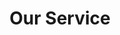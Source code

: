---
title: "Our Service"
# watermark text
watermark: "Service"
# page header background image
page_header_image: "images/background/about.jpg"
# meta description
description : "Manage your MSP clients or Enterprise Azure tenants in a single application."

layout : "service"
draft : false

############################### service ##############################
service:
  enable : true
  subtitle : ""
  title : "EcpPro Services"
  service_item:
  - title : "Multi Tenant"
    icon : "fas fa-users"
    icon_color : "primary" # available color : primary, yellow, purple, cyan, red, green, orange, blue.
    content : "Manage multiple tenants from a single login. EcpPro user accounts can be configured to access:
    <br/><br/>
    A single Tenant
    <br/>
    A group of Tenants
    <br/>
    All Tenants under a customer"

  - title : "Quick access to relevant information"
    icon : "fas fa-cloud"
    icon_color : "red" # available color : primary, yellow, purple, cyan, red, green, orange, blue.
    content : "User list is customizable and allows to filter based on:
    <br/><br/>
    Licenses allocated
    <br/>
    Login disabled
    <br/>
    Office location
    <br/>
    Ecp Security roles
    <br/>
    Azure roles
    <br/>
    Authorization level
    <br/>
    Date created and more."

  - title : "Affordable"
    icon : "far fa-window-restore"
    icon_color : "orange" # available color : primary, yellow, purple, cyan, red, green, orange, blue.
    content : "The EcpPro pricing plans are tailored to suit any size MSP or Enterprise. <br/><br/>EcpPro pays for itself through increased efficiency and time saving."

  - title : "Security"
    icon : "fas fa-key"    
    icon_color : "cyan" # available color : primary, yellow, purple, cyan, red, green, orange, blue.
    content : "Dashboard to review current security status across multiple tenants."

  - title : "Automation"
    icon : "fas fa-project-diagram"
    icon_color : "yellow" # available color : primary, yellow, purple, cyan, red, green, orange, blue.
    content : "Automate tedious tasks like on-boarding and off-boarding. Save time and money."

  - title : "License Management"
    icon : "fas fa-chart-line"
    icon_color : "purple" # available color : primary, yellow, purple, cyan, red, green, orange, blue.
    content : "View used and unused Microsoft licenses quickly. <br/><br/>Deactivate unused licenses easily."

    
############################### Features #####################################
feature:
  enable : true
  subtitle : ""
  title : "Features"
  feature_item:
  - title : "Customizable"
    icon : "fas fa-desktop"
    icon_color : "primary" # available color : primary, yellow, purple, cyan, red, green, orange, blue.
    content : "  
    Specify **mandatory user fields** per tenant, Employee ID for example
    <br/><br/>     
    Custom fields fully supported through **ExtensionAttribute_x** for example. These field are often needed for legacy application or other automation tasks
    <br/><br/>     
    Some fields can be **renamed** to suit the organization, for example Notes can be renamed to Working Hours to better reflect what information should be entered into the field"
    
  - title : "Scheduled actions"
    icon : "fas fa-cogs"
    icon_color : "primary" # available color : primary, yellow, purple, cyan, red, green, orange, blue.
    content : "
    Service teams often receive action items need to be performed in the **future**, like redirect person A's email to Person B, from Friday onwards and stop forwarding in two weeks 
    <br/><br/>
    Automatically disable a user account and start the off-boarding process at **5 pm on Friday** 
    <br/><br/>
    These types of actions can be scheduled to happen **automatically** at a specified date and time using the EcpPro control panel"
    
  - title : "Tenant Groups"
    icon : "fas fa-shield-alt"
    icon_color : "primary" # available color : primary, yellow, purple, cyan, red, green, orange, blue.
    content : "Customers can create Tenant groups and delegate access rights to just one tenant group if required.
    <br/><br/>
    **This allows**:  
    <br/><br/>
    Large MSP's to restrict support staff to access to just one set or tenants
    <br/><br/>
    Delegate access to resellers
    <br/><br/>
    Enterprises to manage multiple Tenants. 
    <br/><br/>
    Tenants can be moved between Tenant groups with ease"

  - title : "Workflows and Automation"
    icon : "fas fa-project-diagram"
    icon_color : "primary" # available color : primary, yellow, purple, cyan, red, green, orange, blue.
    content : "Organizations typically follow a workflow of several items when on-boarding or off-boarding users. 
    <br/><br/>
    With EcpPro, it is possible to customize the workflow to add several action items. For example: 
    <br/><br/>
    **Automatic Tasks**: Send a welcome email to new employees
    <br/><br/>
    **Manual Tasks**: Confirm if the equipment has been ordered & allocated 
    <br/><br/>
    **API Task**: Use custom developed modules to interact with 3rd party applications"

  - title : "Coming features"
    icon : "fas fa-keyboard"
    icon_color : "primary" # available color : primary, yellow, purple, cyan, red, green, orange, blue.
    content : "EcpPro is actively being developed and will include features like: 
    <br/><br/>
    Monthly usage report generation for business units
    <br/><br/>
    Support for multiple cost centres for the above reports
    <br/><br/>
    Integration with **Xero** - Enterprise version"
---